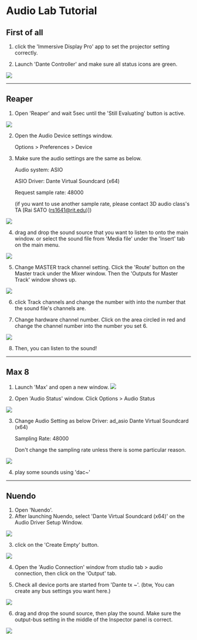 # Audio Lab Tutorial
## First of all
1. click the 'Immersive Display Pro' app to set the projector setting correctly.


2. Launch 'Dante Controller' and make sure all status icons are green.

![](screenshot/dante.png)

---

## Reaper
1. Open 'Reaper' and wait 5sec until the 'Still Evaluating' button is active.

![](screenshot/reaper1.png)
     
2. Open the Audio Device settings window. 

    Options > Preferences > Device

     
3. Make sure the audio settings are the same as below.

    Audio system: ASIO

    ASIO Driver: Dante Virtual Soundcard (x64)

    Request sample rate: 48000

    (if you want to use another sample rate, please contact 3D audio class's TA [Rai SATO (rs1641@rit.edu)])

![](screenshot/reaper2.png)
      
4. drag and drop the sound source that you want to listen to onto the main window. or select the sound file from 'Media file' under the 'Insert' tab on the main menu.

![](screenshot/reaper3.png)
      
5. Change MASTER track channel setting.
   Click the 'Route' button on the Master track under the Mixer window. Then the 'Outputs for Master Track' window shows up.

![](screenshot/reaper4.png)
      
6. click Track channels and change the number with into the number that the sound file's channels are.
      
7. Change hardware channel number. Click on the area circled in red and change the channel number into the number you set 6.

![](screenshot/reaper5.png)
      
8. Then, you can listen to the sound!

---

## Max 8
1. Launch 'Max' and open a new window.
![](screenshot/max1.png)

2. Open 'Audio Status' window.
   Click Options > Audio Status

![](screenshot/max2.png)

3. Change Audio Setting as below
    Driver: ad_asio Dante Virtual Soundcard (x64)

    Sampling Rate: 48000
    
    Don't change the sampling rate unless there is some particular reason. 

![](screenshot/max4.png)

4. play some sounds using 'dac~'

---

## Nuendo
1. Open 'Nuendo'.
2. After launching Nuendo, select 'Dante Virtual Soundcard (x64)' on the Audio Driver Setup Window.

![](screenshot/Nuendo1.png)

3. click on the 'Create Empty' button.

![](screenshot/Nuendo2.png)

4. Open the 'Audio Connection' window from studio tab > audio connection, then click on the 'Output' tab. 

5. Check all device ports are started from 'Dante tx ~'. (btw, You can create any bus settings you want here.)

![](screenshot/Nuendo3.png)

6. drag and drop the sound source, then play the sound. Make sure the output-bus setting in the middle of the Inspector panel is correct. 

![](screenshot/Nuendo4.png)
